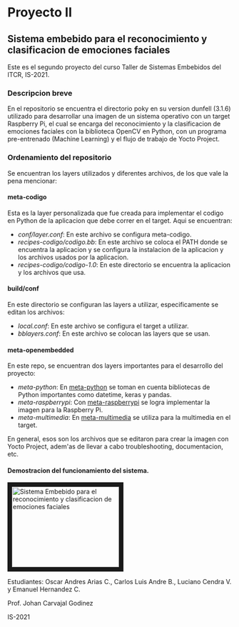 # Proyecto II
## Sistema embebido para el reconocimiento y clasificacion de emociones faciales 

Este es el segundo proyecto del curso Taller de Sistemas Embebidos del ITCR, IS-2021.

### Descripcion breve

En el repositorio se encuentra el directorio poky en su version dunfell (3.1.6) utilizado para desarrollar una imagen de un sistema operativo con un target Raspberry Pi, el cual se encarga del reconocimiento y la clasificacion de emociones faciales con la biblioteca OpenCV en Python, con un programa pre-entrenado (Machine Learning) y el flujo de trabajo de Yocto Project.

### Ordenamiento del repositorio

Se encuentran los layers utilizados y diferentes archivos, de los que vale la pena mencionar:

#### meta-codigo

Esta es la layer personalizada que fue creada para implementar el codigo en Python de la aplicacion que debe correr en el target. Aqui se encuentran:
* _conf/layer.conf_: En este archivo se configura meta-codigo.
* _recipes-codigo/codigo.bb_: En este archivo se coloca el PATH donde se encuentra la aplicacion y se configura la instalacion de la aplicacion y los archivos usados por la aplicacion.
* _recipes-codigo/codigo-1.0_: En este directorio se encuentra la aplicacion y los archivos que usa.

#### build/conf

En este directorio se configuran las layers a utilizar, especificamente se editan los archivos:
* _local.conf_: En este archivo se configura el target a utilizar.
* _bblayers.conf_: En este archivo se colocan las layers que se usan.

#### meta-openembedded

En este repo, se encuentran dos layers importantes para el desarrollo del proyecto:
* _meta-python_: En [meta-python](https://layers.openembedded.org/layerindex/branch/master/layer/meta-python/) se toman en cuenta bibliotecas de Python importantes como datetime, keras y pandas.
* _meta-raspberrypi_: Con [meta-raspberrypi](http://layers.openembedded.org/layerindex/branch/master/layer/meta-raspberrypi/) se logra implementar la imagen para la Raspberry Pi.
* _meta-multimedia_: En [meta-multimedia](https://layers.openembedded.org/layerindex/branch/master/layer/meta-multimedia/) se utiliza para la multimedia en el target.

En general, esos son los archivos que se editaron para crear la imagen con Yocto Project, adem'as de llevar a cabo troubleshooting, documentacion, etc.

#### Demostracion del funcionamiento del sistema.

<a href="https://www.youtube.com/watch?v=BSME5ZzMs6c
" target="_blank"><img src="https://i.ytimg.com/vi/BSME5ZzMs6c/hqdefault.jpg?sqp=-oaymwEcCNACELwBSFXyq4qpAw4IARUAAIhCGAFwAcABBg==&rs=AOn4CLCNeFvyw_2cVjG4oIAyBv-IKU9B9A" 
alt="Sistema Embebido para el reconocimiento y clasificacion de emociones faciales" width="240" height="180" border="10" /></a>

Estudiantes: Oscar Andres Arias C., Carlos Luis Andre B., Luciano Cendra V. y Emanuel Hernandez C.

Prof. Johan Carvajal Godinez

IS-2021

